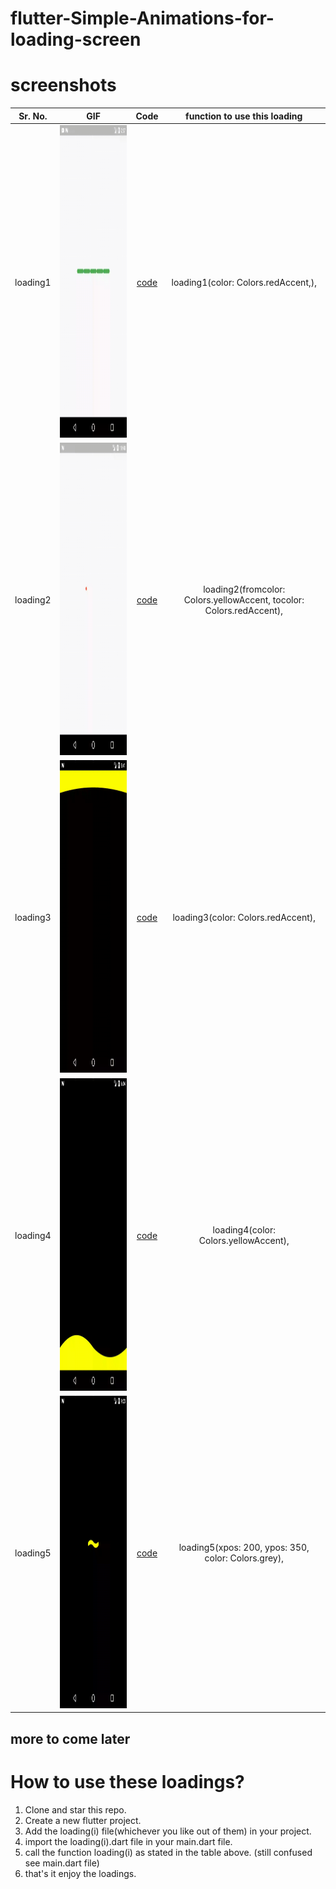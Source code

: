 # flutter-Simple-Animations-for-loading-screen

# screenshots
|Sr. No. |GIF |Code| function to use this loading|
:----------:|:-----------:|:-------------:|:------------:
loading1 |<img src="https://github.com/Tushargupta9800/flutter-Simple-Animations-for-loading-screen/blob/master/screenshot/loading1.gif" height="500em" />|[code](https://github.com/Tushargupta9800/flutter-Simple-Animations-for-loading-screen/blob/master/loading1.dart) | loading1(color: Colors.redAccent,),
| loading2 | <img src="https://github.com/Tushargupta9800/flutter-Simple-Animations-for-loading-screen/blob/master/screenshot/loading2.gif" height="500em" /> | [code](https://github.com/Tushargupta9800/flutter-Simple-Animations-for-loading-screen/blob/master/loading2.dart) |  loading2(fromcolor: Colors.yellowAccent, tocolor: Colors.redAccent),
| loading3 | <img src="https://github.com/Tushargupta9800/flutter-Simple-Animations-for-loading-screen/blob/master/screenshot/loading3.gif" height="500em" /> | [code](https://github.com/Tushargupta9800/flutter-Simple-Animations-for-loading-screen/blob/master/loading3.dart) | loading3(color: Colors.redAccent),
| loading4 | <img src="https://github.com/Tushargupta9800/flutter-Simple-Animations-for-loading-screen/blob/master/screenshot/loading4.gif" height="500em" /> | [code](https://github.com/Tushargupta9800/flutter-Simple-Animations-for-loading-screen/blob/master/loading4.dart) | loading4(color: Colors.yellowAccent),
| loading5 | <img src="https://github.com/Tushargupta9800/flutter-Simple-Animations-for-loading-screen/blob/master/screenshot/loading5.gif" height="500em" /> | [code](https://github.com/Tushargupta9800/flutter-Simple-Animations-for-loading-screen/blob/master/loading5.dart) | loading5(xpos: 200, ypos: 350, color: Colors.grey),


## more to come later

# How to use these loadings?
1) Clone and star this repo.
2) Create a new flutter project.
3) Add the loading(i) file(whichever you like out of them) in your project.
4) import the loading(i).dart file in your main.dart file.
5) call the function loading(i) as stated in the table above. (still confused see main.dart file)
6) that's it enjoy the loadings.
